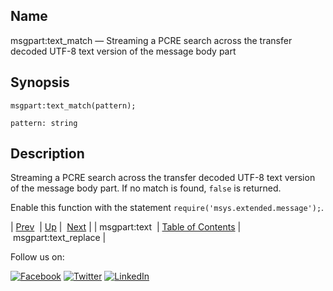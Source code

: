 <a name="lua.ref.msgpart_text_match"></a>
## Name

msgpart:text_match — Streaming a PCRE search across the transfer decoded UTF-8 text version of the message body part

<a name="idp17200688"></a>
## Synopsis

`msgpart:text_match(pattern);`

`pattern: string`<a name="idp17203616"></a>
## Description

Streaming a PCRE search across the transfer decoded UTF-8 text version of the message body part. If no match is found, `false` is returned.

Enable this function with the statement `require('msys.extended.message');`.

| [Prev](lua.ref.msgpart_text.php)  | [Up](lua.function.details.php) |  [Next](lua.ref.msgpart_text_replace.php) |
| msgpart:text  | [Table of Contents](index.php) |  msgpart:text_replace |

Follow us on:

[![Facebook](https://support.messagesystems.com/images/icon-facebook.png)](http://www.facebook.com/messagesystems) [![Twitter](https://support.messagesystems.com/images/icon-twitter.png)](http://twitter.com/#!/MessageSystems) [![LinkedIn](https://support.messagesystems.com/images/icon-linkedin.png)](http://www.linkedin.com/company/message-systems)